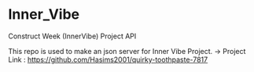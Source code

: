 # Inner_Vibe

Construct Week (InnerVibe) Project API

This repo is used to make an json server for Inner Vibe Project.
-> Project Link : https://github.com/Hasims2001/quirky-toothpaste-7817
